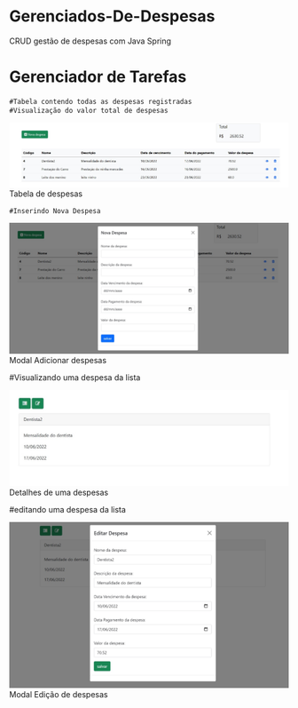# Gerenciados-De-Despesas
CRUD gestão de despesas com Java Spring


<html lang="pt-br">
  <head>
    <!-- Required meta tags -->
    <meta charset="utf-8">
    <meta name="viewport" content="width=device-width, initial-scale=1">

   
  </head>
  <body>
    <h1>Gerenciador de Tarefas</h1>

    
    #Tabela contendo todas as despesas registradas
    #Visualização do valor total de despesas
    
   
  <img src="media/index.jpg" alt="Minha Figura">
  <figcaption>Tabela de despesas</figcaption>

 
    
    
    #Inserindo Nova Despesa
    
  <img src="media/adicionar.jpg" alt="Minha Figura">
  <figcaption>Modal Adicionar despesas</figcaption>
    
   
    
  #Visualizando uma despesa da lista
    
  <img src="media/detalhe.jpg" alt="Minha Figura">
  <figcaption>Detalhes de uma despesas</figcaption>
    
    
    
  #editando uma despesa da lista
    
  <img src="media/editar.jpg" alt="Minha Figura">
  <figcaption>Modal Edição de despesas</figcaption>
    
    
  </body>
</html>
